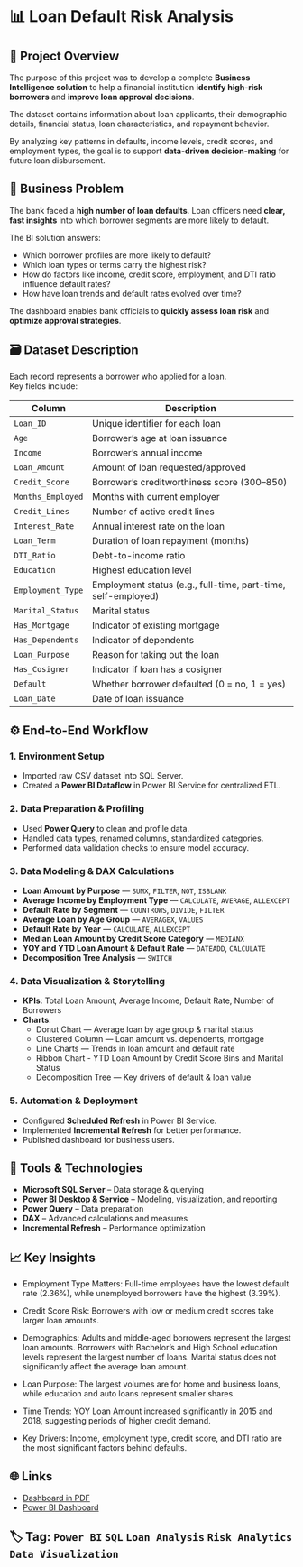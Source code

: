 # 📊  Loan Default Risk Analysis 

## 🧭 Project Overview

The purpose of this project was to develop a complete **Business Intelligence solution** to help a financial institution **identify high-risk borrowers** and **improve loan approval decisions**.  

The dataset contains information about loan applicants, their demographic details, financial status, loan characteristics, and repayment behavior.  

By analyzing key patterns in defaults, income levels, credit scores, and employment types, the goal is to support **data-driven decision-making** for future loan disbursement.

## 🧠 Business Problem

The bank faced a **high number of loan defaults**. Loan officers need **clear, fast insights** into which borrower segments are more likely to default.  

The BI solution answers:
- Which borrower profiles are more likely to default?  
- Which loan types or terms carry the highest risk?  
- How do factors like income, credit score, employment, and DTI ratio influence default rates?  
- How have loan trends and default rates evolved over time?

The dashboard enables bank officials to **quickly assess loan risk** and **optimize approval strategies**.

## 🗃️ Dataset Description

Each record represents a borrower who applied for a loan.  
Key fields include:

| Column | Description |
|--------|-------------|
| `Loan_ID` | Unique identifier for each loan |
| `Age` | Borrower’s age at loan issuance |
| `Income` | Borrower’s annual income |
| `Loan_Amount` | Amount of loan requested/approved |
| `Credit_Score` | Borrower’s creditworthiness score (300–850) |
| `Months_Employed` | Months with current employer |
| `Credit_Lines` | Number of active credit lines |
| `Interest_Rate` | Annual interest rate on the loan |
| `Loan_Term` | Duration of loan repayment (months) |
| `DTI_Ratio` | Debt-to-income ratio |
| `Education` | Highest education level |
| `Employment_Type` | Employment status (e.g., full-time, part-time, self-employed) |
| `Marital_Status` | Marital status |
| `Has_Mortgage` | Indicator of existing mortgage |
| `Has_Dependents` | Indicator of dependents |
| `Loan_Purpose` | Reason for taking out the loan |
| `Has_Cosigner` | Indicator if loan has a cosigner |
| `Default` | Whether borrower defaulted (0 = no, 1 = yes) |
| `Loan_Date` | Date of loan issuance |


## ⚙️ End-to-End Workflow

### 1. Environment Setup
- Imported raw CSV dataset into SQL Server.  
- Created a **Power BI Dataflow** in Power BI Service for centralized ETL.

### 2. Data Preparation & Profiling
- Used **Power Query** to clean and profile data.  
- Handled data types, renamed columns, standardized categories.  
- Performed data validation checks to ensure model accuracy.

### 3. Data Modeling & DAX Calculations
- **Loan Amount by Purpose** — `SUMX`, `FILTER`, `NOT`, `ISBLANK`  
- **Average Income by Employment Type** — `CALCULATE`, `AVERAGE`, `ALLEXCEPT`  
- **Default Rate by Segment** — `COUNTROWS`, `DIVIDE`, `FILTER`  
- **Average Loan by Age Group** — `AVERAGEX`, `VALUES`  
- **Default Rate by Year** — `CALCULATE`, `ALLEXCEPT`  
- **Median Loan Amount by Credit Score Category** — `MEDIANX`  
- **YOY and YTD Loan Amount & Default Rate** — `DATEADD`, `CALCULATE`  
- **Decomposition Tree Analysis** — `SWITCH`

### 4. Data Visualization & Storytelling
- **KPIs**: Total Loan Amount, Average Income, Default Rate, Number of Borrowers  
- **Charts**:
  - Donut Chart — Average loan by age group & marital status  
  - Clustered Column — Loan amount vs. dependents, mortgage  
  - Line Charts — Trends in loan amount and default rate
  - Ribbon Chart - YTD Loan Amount by Credit Score Bins and Marital Status 
  - Decomposition Tree — Key drivers of default & loan value  

### 5. Automation & Deployment
- Configured **Scheduled Refresh** in Power BI Service.  
- Implemented **Incremental Refresh** for better performance.  
- Published dashboard for business users.

## 🧰 Tools & Technologies

- **Microsoft SQL Server** – Data storage & querying  
- **Power BI Desktop & Service** – Modeling, visualization, and reporting  
- **Power Query** – Data preparation  
- **DAX** – Advanced calculations and measures    
- **Incremental Refresh** – Performance optimization

## 📈 Key Insights
- Employment Type Matters: Full-time employees have the lowest default rate (2.36%), while unemployed borrowers have the highest (3.39%).

- Credit Score Risk: Borrowers with low or medium credit scores take larger loan amounts.

- Demographics: Adults and middle-aged borrowers represent the largest loan amounts. Borrowers with Bachelor’s and High School education levels represent the largest number of loans. Marital status does not significantly affect the average loan amount.

- Loan Purpose: The largest volumes are for home and business loans, while education and auto loans represent smaller shares.

- Time Trends: YOY Loan Amount increased significantly in 2015 and 2018, suggesting periods of higher credit demand.

- Key Drivers: Income, employment type, credit score, and DTI ratio are the most significant factors behind defaults.


## 🌐 Links
- [Dashboard in PDF](Loan_Default_Risk_Analysis.pdf)
- [Power BI Dashboard](https://app.powerbi.com/groups/d9d52c35-73cc-477f-b0d9-e70a653430cd/reports/93f81295-d66d-4f49-be43-a9452e295244/7054507e0b49540e2a84?experience=power-bi)

## 🏷️ Tag: `Power BI` `SQL` `Loan Analysis` `Risk Analytics` `Data Visualization`
